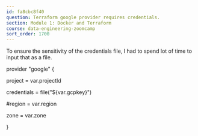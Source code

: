 ```yaml
---
id: fa8cbc8f40
question: Terraform google provider requires credentials.
section: Module 1: Docker and Terraform
course: data-engineering-zoomcamp
sort_order: 1700
---
```


To ensure the sensitivity of the credentials file, I had to spend lot of time to input that as a file.

provider "google" {

project     = var.projectId

credentials = file("${var.gcpkey}")

#region      = var.region

zone = var.zone

}

